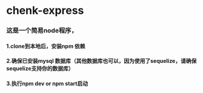 # chenk-express

### 这是一个简易node程序，
#### 1.clone到本地后，安装npm 依赖
#### 2.确保已安装mysql 数据库（其他数据库也可以，因为使用了sequelize，请确保sequelize支持你的数据库）
#### 3.执行npm dev or npm start启动
